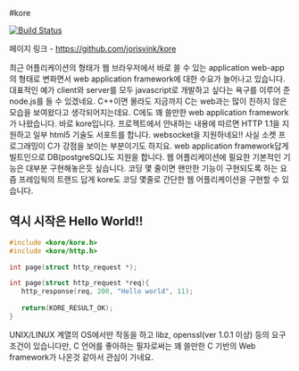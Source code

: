 #kore

[![Build Status](https://travis-ci.org/jorisvink/kore.svg?branch=master)](https://travis-ci.org/jorisvink/kore)

페이지 링크 - https://github.com/jorisvink/kore

 최근 어플리케이션의 형태가 웹 브라우저에서 바로 쓸 수 있는 application web-app의 형태로 변화면서 web application framework에 대한 수요가 늘어나고 있습니다. 대표적인 예가 client와 server를 모두 javascript로 개발하고 싶다는 욕구를 이루어 준 node.js를 들 수 있겠네요. C++이면 몰라도 지금까지 C는 web과는 많이 친하지 않은 모습을 보여왔다고 생각되어지는데요. C에도 꽤 쓸만한 web application framework가 나왔습니다. 바로 kore입니다. 
 프로젝트에서 안내하는 내용에 따르면 HTTP 1.1을 지원하고 일부 html5 기술도 서포트를 합니다. websocket을 지원하네요!! 사실 소켓 프로그래밍이 C가 강점을 보이는 부분이기도 하지요. web application framework답게 빌트인으로 DB(postgreSQL)도 지원을 합니다. 웹 어플리케이션에 필요한 기본적인 기능은 대부분 구현해놓은듯 싶습니다. 
 코딩 몇 줄이면 왠만한 기능이 구현되도록 하는 요즘 프레임웍의 트랜드 답게 kore도 코딩 몇줄로 간단한 웹 어플리케이션을 구현할 수 있습니다.

## 역시 시작은 Hello World!!
 ```C
 #include <kore/kore.h>
 #include <kore/http.h>
 
 int page(struct http_request *);
 
 int page(struct http_request *req){
 	http_response(req, 200, "Hello world", 11);
	
    return(KORE_RESULT_OK);
 }
 ```

 UNIX/LINUX 계열의 OS에서만 작동을 하고 libz, openssl(ver 1.0.1 이상) 등의 요구조건이 있습니다만, C 언어를 좋아하는 필자로써는 꽤 쓸만한 C 기반의 Web framework가 나온것 같아서 관심이 가네요.
